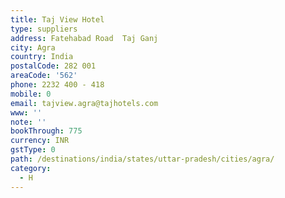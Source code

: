 ```yaml
---
title: Taj View Hotel
type: suppliers
address: Fatehabad Road  Taj Ganj
city: Agra
country: India
postalCode: 282 001
areaCode: '562'
phone: 2232 400 - 418
mobile: 0
email: tajview.agra@tajhotels.com
www: ''
note: ''
bookThrough: 775
currency: INR
gstType: 0
path: /destinations/india/states/uttar-pradesh/cities/agra/
category:
  - H
---
```


